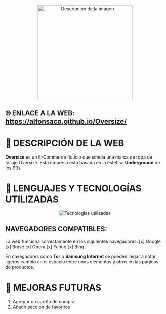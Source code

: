 <div align="center">
  <img src="https://github.com/alfonsaco/Oversize/blob/main/Imágenes/OversizeTrazo.png" alt="Descripción de la imagen" width="300px">
</div>

## :globe_with_meridians: ENLACE A LA WEB: </b>https://alfonsaco.github.io/Oversize/</p>

# :tshirt: DESCRIPCIÓN DE LA WEB
**Oversize** es un E-Commerce ficticio que simula una marca de ropa de tallaje Oversize. Esta empresa está basada en la estética **Underground** de los 90s

# :scroll: LENGUAJES Y TECNOLOGÍAS UTILIZADAS
<div align="center">
  <img src="https://skillicons.dev/icons?i=html,css,js,vscode,ps" alt="Tecnologías utilizadas">
</div>

## NAVEGADORES COMPATIBLES:
La web funciona correctamente en los siguientes navegadores:
  [x] Google
  [x] Brave
  [x] Opera
  [x] Yahoo
  [x] Bing

En navegadores como **Tor** o **Samsung Internet** se pueden llegar a notar ligeros cambio en el espacio entre unos elementos y otros en las páginas de productos.</p>

# 🚀 MEJORAS FUTURAS
1. Agregar un carrito de compra
2. Añadir sección de favoritos
